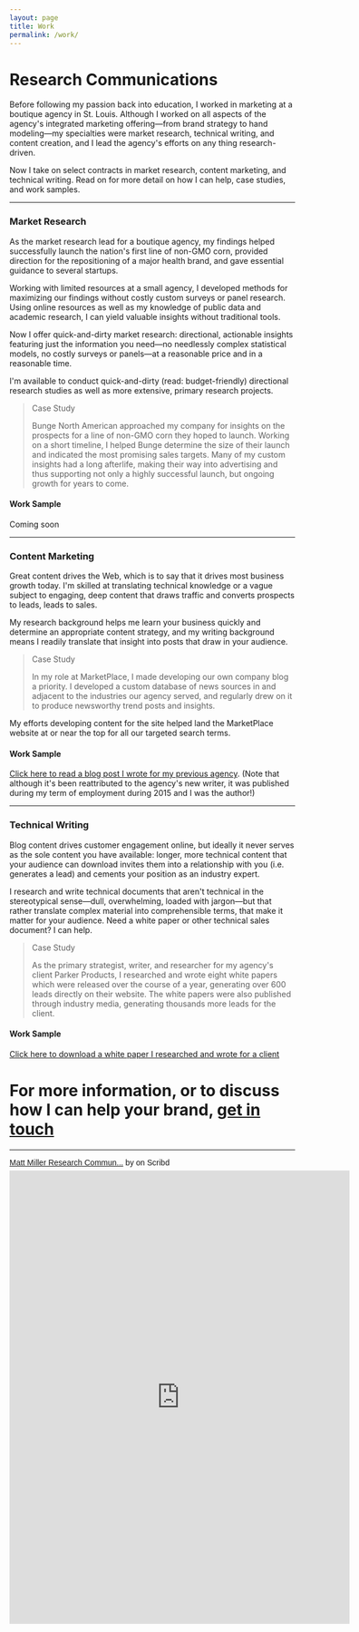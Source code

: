 ```yaml
---
layout: page
title: Work
permalink: /work/
---
```


# Research Communications

Before following my passion back into education, I worked in marketing at a boutique agency in St. Louis. Although I worked on all aspects of the agency's integrated marketing offering―from brand strategy to hand modeling―my specialties were market research, technical writing, and content creation, and I lead the agency's efforts on any thing research-driven.

Now I take on select contracts in market research, content marketing, and technical writing. Read on for more detail on how I can help, case studies, and work samples.

***

### Market Research

As the market research lead for a boutique agency, my findings helped successfully launch the nation's first line of non-GMO corn, provided direction for the repositioning of a major health brand, and gave essential guidance to several startups.

Working with limited resources at a small agency, I developed methods for maximizing our findings without costly custom surveys or panel research. Using online resources as well as my knowledge of public data and academic research, I can yield valuable insights without traditional tools. 

Now I offer quick-and-dirty market research: directional, actionable insights featuring just the information you need―no needlessly complex statistical models, no costly surveys or panels―at a reasonable price and in a reasonable time. 

I'm available to conduct quick-and-dirty (read: budget-friendly) directional research studies as well as more extensive, primary research projects.

> Case Study
>
> Bunge North American approached my company for insights on the prospects for a line of non-GMO corn they hoped to launch. Working on a short timeline, I helped Bunge determine the size of their launch and indicated the most promising sales targets. Many of my custom insights had a long afterlife, making their way into advertising and thus supporting not only a highly successful launch, but ongoing growth for years to come.

#### Work Sample

Coming soon

***

### Content Marketing

Great content drives the Web, which is to say that it drives most business growth today. I'm skilled at translating technical knowledge or a vague subject to engaging, deep content that draws traffic and converts prospects to leads, leads to sales. 

My research background helps me learn your business quickly and determine an appropriate content strategy, and my writing background means I readily translate that insight into posts that draw in your audience.

> Case Study
>
> In my role at MarketPlace, I made developing our own company blog a priority. I developed a custom database of news sources in and adjacent to the industries our agency served, and regularly drew on it to produce newsworthy trend posts and insights.

My efforts developing content for the site helped land the MarketPlace website at or near the top for all our targeted search terms.

#### Work Sample

[Click here to read a blog post I wrote for my previous agency](https://drive.google.com/file/d/18kDOsA_Hs4gQFTrinlKnp4KaRxj3-9UA/view?usp=sharing). (Note that although it's been reattributed to the agency's new writer, it was published during my term of employment during 2015 and I was the author!)

***

### Technical Writing

Blog content drives customer engagement online, but ideally it never serves as the sole content you have available: longer, more technical content that your audience can download invites them into a relationship with you (i.e. generates a lead) and cements your position as an industry expert. 

I research and write technical documents that aren't technical in the stereotypical sense―dull, overwhelming, loaded with jargon―but that rather translate complex material into comprehensible terms, that make it matter for your audience. Need a white paper or other technical sales document? I can help.

> Case Study
>
> As the primary strategist, writer, and researcher for my agency's client Parker Products, I researched and wrote eight white papers which were released over the course of a year, generating over 600 leads directly on their website. The white papers were also published through industry media, generating thousands more leads for the client.

#### Work Sample

[Click here to download a white paper I researched and wrote for a client](https://drive.google.com/file/d/1EkGGZEtzOnUoZeX8DQbRABEwFzqCVFDO/view?usp=sharing)

# For more information, or to discuss how I can help your brand, [get in touch](mailto:mm@matt-miller.org)

***

<p  style="   margin: 12px auto 6px auto;   font-family: Helvetica,Arial,Sans-serif;   font-style: normal;   font-variant: normal;   font-weight: normal;   font-size: 14px;   line-height: normal;   font-size-adjust: none;   font-stretch: normal;   -x-system-font: none;   display: block;"   ><a title="View Matt Miller Research Communications on Scribd" href="https://www.scribd.com/document/402801065/Matt-Miller-Research-Communications#from_embed"  style="text-decoration: underline;">Matt Miller Research Commun...</a> by <a title="View 's profile on Scribd" href="undefined#from_embed"  style="text-decoration: underline;"></a> on Scribd</p><iframe class="scribd_iframe_embed" title="Matt Miller Research Communications" src="https://www.scribd.com/embeds/402801065/content?start_page=1&view_mode=scroll&show_recommendations=false&access_key=key-OOiEPScJxDShJLtDCuJT" data-auto-height="false" data-aspect-ratio="null" scrolling="no" width="600" height="800" frameborder="0"></iframe>
